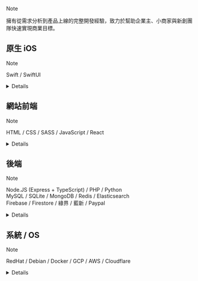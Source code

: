 > [!NOTE]
> 擁有從需求分析到產品上線的完整開發經驗，致力於幫助企業主、小商家與新創團隊快速實現商業目標。

## 原生 iOS

> [!NOTE]
> Swift / SwiftUI

<details>

- 專精於 **UIKit** 純代碼開發，摒棄 Storyboard，擅長動態佈局、多層次 ViewController 管理及自定義動畫設計。
- 深入掌握 **SwiftUI** 的聲明式語法與特性，靈活應用於各類場景，根據需求選擇最佳技術方案。
- 上架多款涵蓋人才媒合、社群互動及電商功能的應用，全面參與需求分析、技術實現與性能優化。
- 開發高效工具如 [UIKit 聲明式語法擴展](https://github.com/pardnchiu/ExSwift) 實用項目，提供實用範例與實現靈活開發。

</details>

## 網站前端

> [!NOTE]
> HTML / CSS / SASS / JavaScript / React

<details>

- 精通  **HTML**、**CSS / SASS** 與 **純 JavaScript**，開發，專注於模組化功能構建，並具備**響應式設計 (RWD)** 與效能優化的豐富經驗。
- 熟悉 **React** 框架
- 使用原生 API 和純 JavaScript 開發多項實用項目如：
    - [QuickUI 前端框架](https://quickui.pardn.io)
    - [NanoMD Markdown 編輯器](https://nanomd.pardn.io)
    - [NanoJSON JSON 編輯器](https://nanojson.pardn.io) 
    - [FlexPlyr 媒體播放器](https://flexplyr.pardn.io) 
    - [RenderJS 前端擴展](https://renderjs.pardn.io) 
    - [網頁版架站](https://pardn.io/website-builder)
    - [PDF 轉檔](https://pardnchiu.github.io/pdf2image) 
    - [Skill Icons Picker](https://pardnchiu.github.io/skill-icons-picker)
    - [基本款後台](https://demo-admin.pardn.io)

</details>

## 後端

> [!NOTE]
> Node.JS (Express + TypeScript) / PHP / Python<br>
> MySQL / SQLite / MongoDB / Redis / Elasticsearch<br>
> Firebase / Firestore / 綠界 / 藍新 / Paypal

<details>

- 精通 **Node.js**（搭配 **Express / TypeScript**）與 **PHP**，專注於開發高效能 API 與伺服器端應用。
熟練使用 **Python** 和 **Node.js** 進行數據分析與網路爬蟲，快速抓取與處理大規模數據。
- 熟悉 **MySQL / MariaDB** 結構化數據操作，並擅長使用 **MongoDB** 和 **Redis** 進行快取與分布式數據處理。
- 善於利用 **Elasticsearch** 實現全文檢索與數據分析，優化查詢性能並提升系統效率。
- 精通 **Firebase** 和 **Firestore** 等 NoSQL 雲端服務，實現即時數據同步與無伺服器架構應用。
- 熟悉金流系統串接，已有多次**綠界**、**藍新**和 **PayPal** 的整合經驗，並確保支付系統的安全加密與穩定運行。

</details>

## 系統 / OS

> [!NOTE]
> RedHat / Debian / Docker / GCP / AWS / Cloudflare

<details>

- 精通多種 Linux 發行版，擅長高可用性集群設計，具備 Proxmox 集群配置及伺服器快速部署經驗。
- 擁有豐富的硬體管理經驗，包括 HPE、Dell、Supermicro 與 ASRockRack 的伺服器操作。
- 自營微型機房，提供穩定的主機代管與健康監控服務，保障網站與應用的長期穩定運行。

</details>

